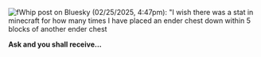 ![fWhip post on Bluesky (02/25/2025, 4:47pm): "I wish there was a stat in minecraft for how many times I have placed an ender chest down within 5 blocks of another ender chest](https://fg83.net/wp-content/uploads/2025/02/Screenshot-2025-02-26-at-2.07.58%E2%80%AFPM.png)

**Ask and you shall receive...**
